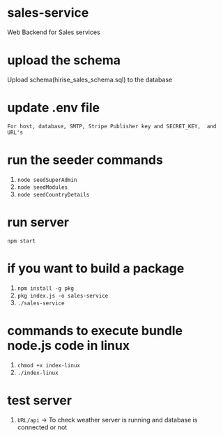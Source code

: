 # sales-service
Web Backend for Sales services

# upload the schema
Upload schema(hirise_sales_schema.sql) to the database

# update .env file
`For host, database, SMTP, Stripe Publisher key and SECRET_KEY,  and URL's`

# run the seeder commands
1. `node seedSuperAdmin`
2. `node seedModules`
3. `node seedCountryDetails`

# run server
`npm start`

# if you want to build a package
1. `npm install -g pkg`
2. `pkg index.js -o sales-service`
3. `./sales-service`

# commands to execute bundle node.js code in linux
1. `chmod +x index-linux`
2. `./index-linux`

# test server
1. `URL/api` -> To check weather server is running and database is connected or not
